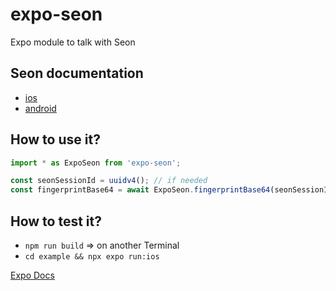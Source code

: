 # expo-seon

Expo module to talk with Seon

## Seon documentation

- [ios](https://github.com/seontechnologies/seon-ios-sdk-public)
- [android](https://github.com/seontechnologies/seon-android-sdk-public)

## How to use it?

```typescript
import * as ExpoSeon from 'expo-seon';
```

```typescript
const seonSessionId = uuidv4(); // if needed
const fingerprintBase64 = await ExpoSeon.fingerprintBase64(seonSessionId);
```

## How to test it?

- `npm run build` => on another Terminal
- `cd example && npx expo run:ios`

[Expo Docs](https://docs.expo.dev/modules/native-module-tutorial/#3-run-the-example-project)

